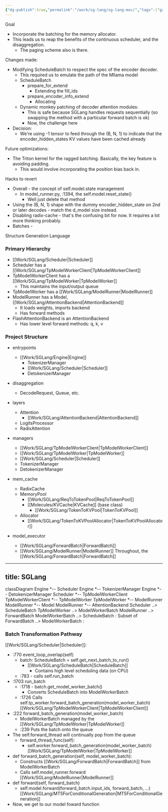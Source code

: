```yaml
---
{"dg-publish":true,"permalink":"/work/sg-lang/sg-lang-moc/","tags":["gardenEntry"]}
---
```


Goal 
- Incorporate the batching for the memory allocator.
- This leads us to reap the benefits of the continuous scheduler, and the disaggregation.
	- The paging scheme also is there.


Changes made:
- Modifying ScheduleBatch to respect the spec of the encoder decoder. 
	- This required us to emulate the path of the Mllama model
	- ScheduleBatch
		- prepare_for_extend
			- Extending the fill_ids
		- prepare_encoder_info_extend
			- Allocating
	- Dynamic monkey patching of decoder attention modules:
		- This is safe because SGLang handles requests sequentially (so swapping the method with a particular forward batch is ok)
		- Now, the challenge here 
- Decision:
	- We're using -1 tensor to feed through the (B, N, 1) to indicate that the encoder_hidden_states KV values have been cached already

Future optimizations:
- The Triton kernel for the ragged batching. Basically, the key feature is avoiding padding.
	- This would involve incorporating the position bias back in.

Hacks to revert
- Overall - the concept of self.model.state management
	- In model_runner.py, :1394, the self.model.reset_state()
		- Well just delete that method
- Using the (B, N, 1) shape with the dummy encoder_hidden_state on 2nd or later decodes - match the d_model size instead.
- Disabling radix-cache - that's the confusing bit for now. It requires a lot more thinking probably.
- Batches - 

Structure Generation Language
### Primary Hierarchy
- [[Work/SGLang/Scheduler\|Scheduler]] 
- Scheduler has a [[Work/SGLang/TpModelWorkerClient\|TpModelWorkerClient]]
- TpModelWorkerClient has a [[Work/SGLang/TpModelWorker\|TpModelWorker]]
	- This maintains the input/output queue
- TpModelWorker has a [[Work/SGLang/ModelRunner\|ModelRunner]]
- ModelRunner has a Model, [[Work/SGLang/AttentionBackend\|AttentionBackend]]
	- It loads weights, imports backend
	- Has forward methods
- FlashAttentionBackend is an AttentionBackend
	- Has lower level forward methods: q, k, v

### Project Structure
- entrypoints
	- [[Work/SGLang/Engine\|Engine]]
		- TokenizerManager
		- [[Work/SGLang/Scheduler\|Scheduler]]
		- DetokenizerManager
		
- disaggregation
	- DecodeRequest, Queue, etc.
- layers
	- Attention
		- [[Work/SGLang/AttentionBackend\|AttentionBackend]]
	- LogitsProcessor
	- RadixAttention
- managers
	- [[Work/SGLang/TpModelWorkerClient\|TpModelWorkerClient]]
	- [[Work/SGLang/TpModelWorker\|TpModelWorker]]
	- [[Work/SGLang/Scheduler\|Scheduler]]
	- TokenizerManager
	- DetokenizerManager
- mem_cache
	- RadixCache
	- MemoryPool
		- [[Work/SGLang/ReqToTokenPool\|ReqToTokenPool]]
		- [[Molecules/KVCache\|KVCache]] (base class)
			- [[Work/SGLang/TokenToKVPool\|TokenToKVPool]]
	- Allocator
		- [[Work/SGLang/TokenToKVPoolAllocator\|TokenToKVPoolAllocator]]
- model_executor
	- [[Work/SGLang/ForwardBatch\|ForwardBatch]]
	- [[Work/SGLang/ModelRunner\|ModelRunner]]
Throughout, the  [[Work/SGLang/ForwardBatch\|ForwardBatch]]

---
title: SGLang
---
classDiagram
    Engine *-- Scheduler
    Engine *-- TokenizerManager
    Engine *-- DetokenizerManager
    Scheduler *-- TpModelWorkerClient
    TpModelWorkerClient *-- TpModelWorker
    TpModelWorker *-- ModelRunner
    ModelRunner *-- Model
    ModelRunner *-- AttentionBackend
	Scheduler  ..> ScheduleBatch
	TpModelWorker ..> ModelWorkerBatch
	ModelRunner ..> ForwardBatch
	ModelWorkerBatch ..> ScheduleBatch : Subset of
	ForwardBatch ..> ModelWorkerBatch : 

### Batch Transformation Pathway
[[Work/SGLang/Scheduler\|Scheduler]]:
- :770 event_loop_overlap(self)
	- batch: ScheduleBatch = self.get_next_batch_to_run() 
		- [[Work/SGLang/ScheduleBatch\|ScheduleBatch]]
			- Contains high level scheduling data (on CPU)
	- :783 - calls self.run_batch
- :1703 run_batch
	- :1718 - batch.get_model_worker_batch()
		- Converts ScheduleBatch into ModelWorkerBatch
	- :1726 Calls self.tp_worker.forward_batch_generation(model_worker_batch)
[[Work/SGLang/TpModelWorkerClient\|TpModelWorkerClient]]
- :222 forward_batch_generation(model_worker_batch)
	- ModelWorkerBatch managed by the [[Work/SGLang/TpModelWorker\|TpModelWorker]]
	- :239 Puts the batch onto the queue
- The self.forward_thread will continually pop from the queue
	- forward_thread_func(self):
		- self.worker.forward_batch_generation(model_worker_batch)
[[Work/SGLang/TpModelWorker\|TpModelWorker]]
- def forward_batch_generation(self, model_worker_batch):
	- Constructs [[Work/SGLang/ForwardBatch\|ForwardBatch]] from ModelWorkerBatch
	- Calls self.model_runner.forward
[[Work/SGLang/ModelRunner\|ModelRunner]]
- def forward(self, forward_batch)
	- self.model.forward(forward_batch.input_ids, forward_batch, ...)
[[Work/SGLang/MT5ForConditionalGeneration\|MT5ForConditionalGeneration]]
- Now, we get to our model foward function